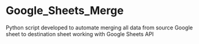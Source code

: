 # Google_Sheets_Merge
Python script developed to automate merging all data from source Google sheet to destination sheet working with Google Sheets API
